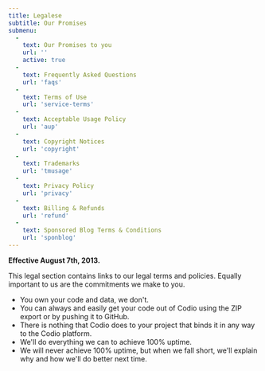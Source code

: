 ```yaml
---
title: Legalese
subtitle: Our Promises
submenu:
  -
    text: Our Promises to you
    url: ''
    active: true
  -
    text: Frequently Asked Questions
    url: 'faqs'
  -
    text: Terms of Use
    url: 'service-terms'
  -
    text: Acceptable Usage Policy
    url: 'aup'
  -
    text: Copyright Notices
    url: 'copyright'
  -
    text: Trademarks
    url: 'tmusage'
  -
    text: Privacy Policy
    url: 'privacy'
  -
    text: Billing & Refunds
    url: 'refund'    
  -
    text: Sponsored Blog Terms & Conditions
    url: 'sponblog'         
---
```


**Effective August 7th, 2013.**

This legal section contains links to our legal terms and policies. Equally important to us are the commitments we make to you.

  - You own your code and data, we don't.
  - You can always and easily get your code out of Codio using the ZIP export or by pushing it to GitHub.
  - There is nothing that Codio does to your project that binds it in any way to the Codio platform.
  - We'll do everything we can to achieve 100% uptime.
  - We will never achieve 100% uptime, but when we fall short, we'll explain why and how we'll do better next time.
